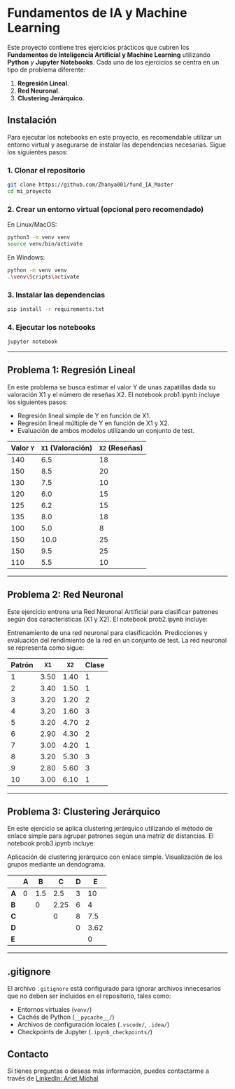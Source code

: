 # Fundamentos de IA y Machine Learning

Este proyecto contiene tres ejercicios prácticos que cubren los **Fundamentos de Inteligencia Artificial y Machine Learning** utilizando **Python** y **Jupyter Notebooks**. Cada uno de los ejercicios se centra en un tipo de problema diferente:

1. **Regresión Lineal**.
2. **Red Neuronal**.
3. **Clustering Jerárquico**.

## Instalación

Para ejecutar los notebooks en este proyecto, es recomendable utilizar un entorno virtual y asegurarse de instalar las dependencias necesarias. Sigue los siguientes pasos:

### 1. Clonar el repositorio

```bash
git clone https://github.com/Zhanya001/fund_IA_Master
cd mi_proyecto
```
### 2. Crear un entorno virtual (opcional pero recomendado)

En Linux/MacOS:
```bash
python3 -m venv venv
source venv/bin/activate
```

En Windows:
```bash
python -m venv venv
.\venv\Scripts\activate
```

### 3. Instalar las dependencias

```bash
pip install -r requirements.txt
```

### 4. Ejecutar los notebooks
```bash
jupyter notebook
```

___

## Problema 1: Regresión Lineal
En este problema se busca estimar el valor Y de unas zapatillas dada su valoración X1 y el número de reseñas X2. El notebook prob1.ipynb incluye los siguientes pasos:

- Regresión lineal simple de Y en función de X1.
- Regresión lineal múltiple de Y en función de X1 y X2.
- Evaluación de ambos modelos utilizando un conjunto de test.

| Valor `Y` | `X1` (Valoración) | `X2` (Reseñas) |
|-----------|--------------------|-----------------|
| 140       | 6.5                | 18              |
| 150       | 8.5                | 20              |
| 130       | 7.5                | 10              |
| 120       | 6.0                | 15              |
| 125       | 6.2                | 15              |
| 135       | 8.0                | 18              |
| 100       | 5.0                | 8               |
| 150       | 10.0               | 25              |
| 150       | 9.5                | 25              |
| 110       | 5.5                | 10              |

___

## Problema 2: Red Neuronal
Este ejercicio entrena una Red Neuronal Artificial para clasificar patrones según dos características (X1 y X2). El notebook prob2.ipynb incluye:

Entrenamiento de una red neuronal para clasificación.
Predicciones y evaluación del rendimiento de la red en un conjunto de test.
La red neuronal se representa como sigue:

| Patrón | `X1` | `X2` | Clase |
|--------|------|------|-------|
| 1      | 3.50 | 1.40 | 1     |
| 2      | 3.40 | 1.50 | 1     |
| 3      | 3.20 | 1.20 | 2     |
| 4      | 3.20 | 1.60 | 3     |
| 5      | 3.20 | 4.70 | 2     |
| 6      | 2.90 | 4.30 | 2     |
| 7      | 3.00 | 4.20 | 1     |
| 8      | 3.20 | 5.30 | 3     |
| 9      | 2.80 | 5.60 | 3     |
| 10     | 3.00 | 6.10 | 1     |

___

## Problema 3: Clustering Jerárquico
En este ejercicio se aplica clustering jerárquico utilizando el método de enlace simple para agrupar patrones según una matriz de distancias. El notebook prob3.ipynb incluye:

Aplicación de clustering jerárquico con enlace simple.
Visualización de los grupos mediante un dendograma.

|     | A  | B  | C  | D  | E  |
|-----|----|----|----|----|----|
| **A** | 0  | 1.5  | 2.5  | 3  | 10 |
| **B** |    | 0    | 2.25 | 6  | 4  |
| **C** |    |      | 0    | 8  | 7.5|
| **D** |    |      |      | 0  | 3.62|
| **E** |    |      |      |    | 0  |

___

## .gitignore

El archivo `.gitignore` está configurado para ignorar archivos innecesarios que no deben ser incluidos en el repositorio, tales como:

- Entornos virtuales (`venv/`)
- Cachés de Python (`__pycache__/`)
- Archivos de configuración locales (`.vscode/`, `.idea/`)
- Checkpoints de Jupyter (`.ipynb_checkpoints/`)


## Contacto
Si tienes preguntas o deseas más información, puedes contactarme a través de [LinkedIn: Ariet Michal](https://www.linkedin.com/in/ariet-michal)
